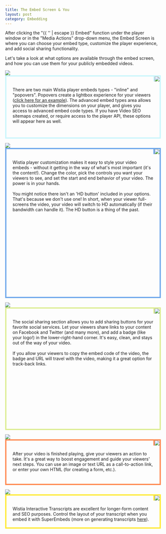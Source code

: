 ```yaml
---
title: The Embed Screen & You
layout: post
category: Embedding
---
```

<p>
After clicking the "{{ '</>' | escape }} Embed" function under the player window or in the "Media Actions" drop-down menu, the Embed Screen is where you can choose your embed type, customize the player experience, and add social sharing functionality.
</p>
<p>
Let's take a look at what options are available through the embed screen, and how you can use them for your publicly embedded videos.</p>
<p>
<style center>{{:superEmbed_large.png}}</style>
</p>
<p>
<div id="embedType"><a href="#embed_type" name="embed_type"><img src="http://wistia.com/doc/_media/1_embed_type.png"><div id="embedTypeText" style="border:4px solid #CAF6FC;height:197px;"></a>
<img src="http://wistia.com/doc/_media/super_embedtype_open.png" style="float:right;margin-left:20px;border-left:4px solid #CAF6FC;">
<p style="padding:20px;">
There are two main Wistia player embeds types - "inline" and "popovers".  Popovers create a lightbox experience for your viewers (<a id="a700424101_videoPopup" href="http://app.wistia.com/embed/medias/ca7c351ca4.html?width=640&height=240&autoplay=true&playbutton=true&controls_visible=true&end_video_behavior=default">click here for an example</a><script type="text/javascript" src="http://static.wistia.com/popover/popover.js"></script><script type="text/javascript">
//<![CDATA[
Wistia.requireFancyBoxAssets(function() {Wistia.fancyBoxJQuery("#a700424101_videoPopup").fancybox({type: "iframe",width: 640,height: 240});});
//]]>
</script>).  The advanced embed types area allows you to customize the dimensions on your player, and gives you access to advanced embed code types.  If you have Video SEO sitemaps created, or require access to the player API, these options will appear here as well.</div></div></p></html>
</p>
<p>
<div id="embedType"><a href="#player_customization" name="player_customization"><img src="http://wistia.com/doc/_media/2_customization.png"><div id="embedTypeText" style="border:4px solid #6FA8EB;height:478px"></a>
<img src="http://wistia.com/doc/_media/super_playercust.png" style="float:right;margin-left:20px;border-left:4px solid #6FA8EB;">
<p style="padding:20px;">
Wistia player customization makes it easy to style your video embeds - without it getting in the way of what's most important (it's the content!).  Change the color, pick the controls you want your viewers to see, and set the start and end behavior of your video.  The power is in your hands.
<br /><br />
You might notice there isn't an 'HD button' included in your options.  That's because we don't use one!  In short, when your viewer full-screens the video, your video will switch to HD automatically (if their bandwidth can handle it).  The HD button is a thing of the past. 
</div></div></p>
</p>
<p>
<div id="embedType"><a href="#social_sharing" name="social_sharing"><img src="http://wistia.com/doc/_media/3_social.png"><div id="embedTypeText" style="border:4px solid #DCED92;height:389px;"></a>
<img src="http://wistia.com/doc/_media/super_socialsharing.png" style="float:right;margin-left:20px;border-left:4px solid #DCED92;">
<p style="padding:20px;">
The social sharing section allows you to add sharing buttons for your favorite social services.  Let your viewers share links to your content on Facebook and Twitter (and many more), and add a badge (like your logo!) in the lower-right-hand corner.  It's easy, clean, and stays out of the way of your video.
<br /><br />
If you allow your viewers to copy the embed code of the video, the badge and URL will travel with the video, making it a great option for track-back links.</p>
</div></div>
</p>
<p>
<div id="embedType"><a href="#call_to_action" name="call_to_action"><img src="http://wistia.com/doc/_media/4_CTA.png"><div id="embedTypeText" style="border:4px solid #FF8950;height:140px;"></a>
<img src="http://wistia.com/doc/_media/super_CTA_config.png" style="float:right;margin-left:20px;border-left:4px solid #FF8950;">
<p style="padding:20px;">
After your video is finished playing, give your viewers an action to take.  It's a great way to boost engagement and guide your viewers' next steps.  You can use an image or text URL as a call-to-action link, or enter your own HTML (for creating a form, etc.).
</div></div></p>
<p>
<div id="embedType"><a href="#interactive_transcript" name="interactive_transcript"><img src="http://wistia.com/doc/_media/5_transcript.png"><div id="embedTypeText" style="border:4px solid #FFEA32;height:103px;"></a>
<img src="http://wistia.com/doc/_media/super_interactivetrans.png" style="float:right;margin-left:20px;border-left:4px solid #FFEA32;">
<p style="padding:20px;">
Wistia Interactive Transcripts are excellent for longer-form content and SEO purposes.  Control the layout of your transcript when you embed it with SuperEmbeds (more on generating transcripts <a href="http://wistia.com/doc/transcripts">here</a>).
</div></div></p>
